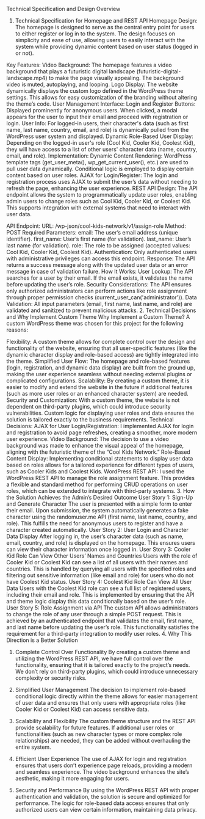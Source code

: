 Technical Specification and Design Overview
1. Technical Specification for Homepage and REST API
Homepage Design:
The homepage is designed to serve as the central entry point for users to either register or log in to the system. The design focuses on simplicity and ease of use, allowing users to easily interact with the system while providing dynamic content based on user status (logged in or not).

Key Features:
Video Background: The homepage features a video background that plays a futuristic digital landscape (futuristic-digital-landscape.mp4) to make the page visually appealing. The background video is muted, autoplaying, and looping.
Logo Display: The website dynamically displays the custom logo defined in the WordPress theme settings. This allows for easy customization of the branding without altering the theme’s code.
User Management Interface:
Login and Register Buttons: Displayed prominently for anonymous users. When clicked, a modal appears for the user to input their email and proceed with registration or login.
User Info: For logged-in users, their character's data (such as first name, last name, country, email, and role) is dynamically pulled from the WordPress user system and displayed.
Dynamic Role-Based User Display: Depending on the logged-in user's role (Cool Kid, Cooler Kid, Coolest Kid), they will have access to a list of other users' character data (name, country, email, and role).
Implementation:
Dynamic Content Rendering: WordPress template tags (get_user_meta(), wp_get_current_user(), etc.) are used to pull user data dynamically. Conditional logic is employed to display certain content based on user roles.
AJAX for Login/Register: The login and registration process uses AJAX to submit the user’s data without needing to refresh the page, enhancing the user experience.
REST API Design:
The API endpoint allows the system to programmatically update user roles, enabling admin users to change roles such as Cool Kid, Cooler Kid, or Coolest Kid. This supports integration with external systems that need to interact with user data.

API Endpoint:
URL: /wp-json/cool-kids-network/v1/assign-role
Method: POST
Required Parameters:
email: The user’s email address (unique identifier).
first_name: User’s first name (for validation).
last_name: User’s last name (for validation).
role: The role to be assigned (accepted values: Cool Kid, Cooler Kid, Coolest Kid).
Authentication: Only authenticated users with administrative privileges can access this endpoint.
Response: The API returns a success message along with the updated user data or an error message in case of validation failure.
How It Works:
User Lookup: The API searches for a user by their email. If the email exists, it validates the name before updating the user’s role.
Security Considerations: The API ensures only authorized administrators can perform actions like role assignment through proper permission checks (current_user_can('administrator')).
Data Validation: All input parameters (email, first name, last name, and role) are validated and sanitized to prevent malicious attacks.
2. Technical Decisions and Why Implement Custom Theme
Why Implement a Custom Theme?
A custom WordPress theme was chosen for this project for the following reasons:

Flexibility: A custom theme allows for complete control over the design and functionality of the website, ensuring that all user-specific features (like the dynamic character display and role-based access) are tightly integrated into the theme.
Simplified User Flow: The homepage and role-based features (login, registration, and dynamic data display) are built from the ground up, making the user experience seamless without needing external plugins or complicated configurations.
Scalability: By creating a custom theme, it is easier to modify and extend the website in the future if additional features (such as more user roles or an enhanced character system) are needed.
Security and Customization: With a custom theme, the website is not dependent on third-party plugins, which could introduce security vulnerabilities. Custom logic for displaying user roles and data ensures the solution is tailored exactly to the business requirements.
Technical Decisions:
AJAX for User Login/Registration: I implemented AJAX for login and registration to avoid page refreshes, creating a smoother, more modern user experience.
Video Background: The decision to use a video background was made to enhance the visual appeal of the homepage, aligning with the futuristic theme of the “Cool Kids Network.”
Role-Based Content Display: Implementing conditional statements to display user data based on roles allows for a tailored experience for different types of users, such as Cooler Kids and Coolest Kids.
WordPress REST API: I used the WordPress REST API to manage the role assignment feature. This provides a flexible and standard method for performing CRUD operations on user roles, which can be extended to integrate with third-party systems.
3. How the Solution Achieves the Admin’s Desired Outcome
User Story 1: Sign-Up and Generate Character
The user is presented with a simple form to enter their email. Upon submission, the system automatically generates a fake character using the randomuser.me API (first name, last name, country, and role). This fulfills the need for anonymous users to register and have a character created automatically.
User Story 2: User Login and Character Data Display
After logging in, the user’s character data (such as name, email, country, and role) is displayed on the homepage. This ensures users can view their character information once logged in.
User Story 3: Cooler Kid Role Can View Other Users’ Names and Countries
Users with the role of Cooler Kid or Coolest Kid can see a list of all users with their names and countries. This is handled by querying all users with the specified roles and filtering out sensitive information (like email and role) for users who do not have Coolest Kid status.
User Story 4: Coolest Kid Role Can View All User Data
Users with the Coolest Kid role can see a full list of registered users, including their email and role. This is implemented by ensuring that the API and theme logic display this data conditionally based on the user’s role.
User Story 5: Role Assignment via API
The custom API allows administrators to change the role of any user through a simple POST request. This is achieved by an authenticated endpoint that validates the email, first name, and last name before updating the user’s role. This functionality satisfies the requirement for a third-party integration to modify user roles.
4. Why This Direction is a Better Solution
1. Complete Control Over Functionality
By creating a custom theme and utilizing the WordPress REST API, we have full control over the functionality, ensuring that it is tailored exactly to the project’s needs. We don’t rely on third-party plugins, which could introduce unnecessary complexity or security risks.

2. Simplified User Management
The decision to implement role-based conditional logic directly within the theme allows for easier management of user data and ensures that only users with appropriate roles (like Cooler Kid or Coolest Kid) can access sensitive data.

3. Scalability and Flexibility
The custom theme structure and the REST API provide scalability for future features. If additional user roles or functionalities (such as new character types or more complex role relationships) are needed, they can be added without overhauling the entire system.

4. Efficient User Experience
The use of AJAX for login and registration ensures that users don’t experience page reloads, providing a modern and seamless experience. The video background enhances the site’s aesthetic, making it more engaging for users.

5. Security and Performance
By using the WordPress REST API with proper authentication and validation, the solution is secure and optimized for performance. The logic for role-based data access ensures that only authorized users can view certain information, maintaining data privacy.
